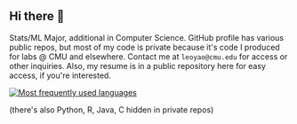 ## Hi there 👋

Stats/ML Major, additional in Computer Science. GitHub profile has various public repos, but most of my code is private because it's code I produced for labs @ CMU and elsewhere. Contact me at ```leoyao@cmu.edu``` for access or other inquiries. Also, my resume is in a public repository here for easy access, if you're interested.

[![Most frequently used languages](https://github-readme-stats.vercel.app/api?username=LeoY20)](https://github.com/anuraghazra/github-readme-stats)

(there's also Python, R, Java, C hidden in private repos)


